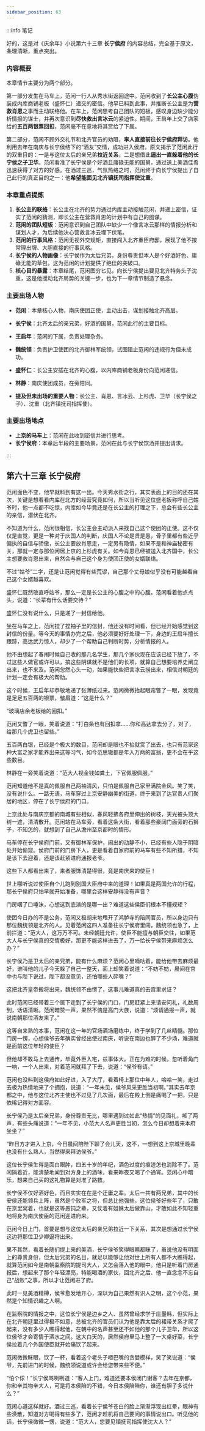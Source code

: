```yaml
---
sidebar_position: 63
---
```


:::info 笔记

好的，这是对《庆余年》小说第六十三章 **长宁侯府** 的内容总结，完全基于原文，条理清晰，重点突出。

### 内容概要

本章情节主要分为两个部分。

第一部分发生在马车上，范闲一行人从秀水街返回途中。范闲收到了**长公主心腹**伪装成内库商铺老板（盛怀仁）递交的密信。他早已料到此事，并推断长公主是为**营救肖恩**之事而主动联络他。在车上，范闲思考自己团队的短板，感叹身边缺少能分析情报的谋士，并再次意识到**尽快救出言冰云**的紧迫性。期间，王启年上交了店家给的**五百两银票回扣**，范闲毫不在意地将其赏给了下属。

第二部分，范闲不顾外交礼节和北齐官员的劝阻，**率人直接前往长宁侯府拜访**。他利用去年在南庆与长宁侯结下的“酒友”交情，成功进入侯府。原文揭示了范闲此行的双重目的：一是与这位太后的亲兄弟**拉近关系**，二是想借此**逼出一直躲着他的长宁侯之子卫华**。范闲看准了长宁侯是个好酒且庸碌无能的国舅，通过送上美酒佳肴迅速获得了对方的好感。在酒过三巡，气氛热络之时，范闲终于向长宁侯提出了自己此行的真正目的之一：他**希望能面见北齐镇抚司指挥使沈重**。

### 本章重点提炼

1.  **长公主的联络**：长公主在北齐的势力通过内库主动接触范闲，并递上密信，证实了范闲的猜测，即长公主在营救肖恩的计划中有自己的图谋。
2.  **范闲的团队短板**：范闲意识到自己团队中缺少一个像言冰云那样的情报分析和谋划人才，为后续他决心营救言冰云埋下伏笔。
3.  **范闲的行事风格**：范闲无视外交规矩，直接闯入北齐重臣府邸，展现了他不按常理出牌、大胆直接的行事风格。
4.  **长宁侯的人物画像**：长宁侯作为太后兄弟，身份尊贵但本人是个好酒好色、庸碌无能的草包，这为范闲的计划提供了绝佳的突破口。
5.  **核心目的暴露**：本章结尾，范闲图穷匕见，向长宁侯提出要见北齐特务头子沈重，这是他搅动北齐局势的关键一步，也为下一章情节制造了悬念。

### 主要出场人物

*   **范闲**：本章核心人物，南庆使团正使，主动出击，谋划接触北齐高层。
*   **长宁侯**：北齐太后的亲兄弟，好酒的国舅，范闲此行的主要目标。
*   **王启年**：范闲的下属，负责处理杂务。
*   **魏统领**：负责护卫使团的北齐御林军统领，试图阻止范闲的违规行为但未成功。
*   **盛怀仁**：长公主安插在北齐的心腹，以内库商铺老板身份向范闲递信。
*   **林静**：南庆使团成员，在旁陪同。

*   **提及但未出场的重要人物**：长公主、肖恩、言冰云、上杉虎、卫华（长宁侯之子）、沈重（北齐镇抚司指挥使）。

### 主要出场地点

*   **上京的马车上**：范闲在此收到密信并进行思考。
*   **长宁侯府**：本章后半段的主要场景，范闲在此与长宁侯饮酒并提出请求。

:::

## 第六十三章 **长宁侯府**

范闲面色不变，他早就料到有这一出。今天秀水街之行，其实表面上的目的还在其次，关键是想看看内库在北方的经营究竟如何，所以当听见这位盛老扳称呼自己姑爷时，他一点都不吃惊，内库如今毕竟还是在长公主的打理之下，总会有些长公主的亲信，潜伏在北齐。

不知道为什么，范闲很相信，长公主会主动派人来找自己这个使团的正使。这不仅仅是直觉，更是一种对于庆国人的判断，庆国人不论是贤是愚，骨子里都有些近乎偏执的自信与骄傲，长公主要放肖恩走，一定另有隐情，如果不是和神庙秘密有关，那就一定与那位闲居上京的上杉虎有关。如今肖恩已经被送入北齐国中，长公主想要救肖恩出来，自然会与自己这个身为使团正使的女婿联络。

不过“姑爷”二字，还是让范闲觉得有些荒谬，自己那个丈母娘似乎没有可能越看自己这个女婿越喜欢。

盛怀仁既然敢直呼姑爷，那么一定是长公主的心腹之中的心腹。范闲看着他点点头，说道：“长辈有什么话要交待？”

盛怀仁没有说什么，只是递了一封信给他。

坐在马车之上，范闲捏了捏袖子里的信封，他还没有时间看，但已经开始感觉到这封信的份量。等今天的事情办完之后，他必须要好好处理一下，身边的王启年擅长跟踪，高达武力惊人，却少了一个帮助自己判断时势，分析情报的人。

他不由想起了春闱时候自己收的那几名学生，那几个家伙现在应该已经下放了，不过这些人做官或许可以，搞这些阴谋就不是他们的长项，就算自己想要培养史阐立出来，也不来及。范闲忽然心头一动，如果能快些把言冰云捞出来，相信对朝廷的计划一定会有极大的帮助。

这个时候，王启年却恭敬地递了张薄纸过来。范闲微微抬起眼帘瞥了一眼，发现竟是足足五百两的银票，皱眉道：“这是什么？”

“玻璃店余老板给的回扣。”

范闲又瞥了一眼，笑着说道：“打白条也有回扣拿……你和高达拿去分了，对了，给那几个虎卫也留些。”

五百两白银，已经是个极大的数目，范闲却是眼也不抬就赏了出去，也只有范家这种大富之家才能养出来这等习气，如今范思辙都是年入万两的富翁，更不会在乎这些数目。

林静在一旁笑着说道：“范大人视金钱如粪土，下官佩服佩服。”

范闲知道他不是真的佩服自己两袖清风，只怕是佩服自己家里满院金风。笑了笑，没有说什么。一路无语，马车穿过上京安静幽美的街道，终于来到了达官贵人们聚居的地区，停在了长宁侯府的门口。

上京此处与南庆京都的南城有些相似，春风轻拂各府里伸出的树枝，天光被头顶大树一遮，清清散开。范闲站在马车旁，看着这条大街，看着那些豪阔门面旁的石狮子，不知怎的，就想到了自己从澹州至京都时的情形。

马车停在长宁侯府门前，又有御林军保护，闹出的动静不小，已经有些人隐于阴暗处开始偷窥。侯府门前的门房下人，更是看着自家府前的马车有些不知所措，不知是该下去迎着，还是该赶紧进府通报老爷。

这些下人都看出来了，来者服饰清楚得很，竟是南庆来的使臣！

世上哪听说过使臣自个儿跑到别国大臣府中来的道理！如果真是两国允许的行程，那长宁侯府只怕早就开始准备，哪里会这样安静得没有声音？

门房咽了口唾沫，心想这到底演的是哪一出？难道这些侯臣们根本不懂规矩？

使团今日办的不是公务，范闲又极胡来地甩开了鸿胪寺的陪同官员，所以身边只有那位魏统领是北齐的人。见着范闲这四人准备往长宁侯府里闯，魏统领也急了，上前拦道：“范大人，这万万不可。未经朝廷允许，使臣不能擅与朝臣交往，如果范大人与长宁侯真的交情极好，那更不能这样进去了，万一给长宁侯带来麻烦怎么办？”

长宁侯乃是卫太后的亲兄弟，能有什么麻烦？范闲心里嘀咕着，能给他带去麻烦最好，谁叫他的儿子今天躲了自己一整天，面上却笑着说道：“不妨不妨，晨间在宫中也与陛下说过，陛下都没意见，还怕哪些人碎嘴？”

这把北齐皇帝搬将出来，魏统领不由愣了，这事儿难道真的去宫里求证？

此时范闲已经带着三个属下走到了长宁侯的门口，门房赶紧上来请安问礼，礼数周到，话语清晰。范闲暗赞一声，果然不愧是高门大族，说道：“烦请通报一声，就说南朝那位酒友来了。”

这等自来熟的本事，范闲在这一年的官场酒场磨练中，终于学到了几丝精髓。那位门房一愣，心想侯爷去年确实曾经出使过南庆，听说在南边也醉了不少场，难道就是面前这位年轻的使臣？

但他却不敢马上去通传，毕竟外臣入宅，兹事体大。正在为难的时候，忽听着角门一响，一个人出来，对着范闲就拜了下去，说道：“侯爷有请。”

范闲也没料到这侯府如此好进，入了大厅，看着椅上那位中年人，哈哈一笑，走过去极为热情地来了个拥抱，说道：“一年未见，侯爷风采更胜当初啊。”其实去年京都之中，他与这位北齐主使也不过见了几次面，最后在殿上倒是痛喝了一把，只是依稀记得对方面容。

长宁侯乃是太后亲兄弟，身份尊贵无比，哪里遇到过如此“热情”的见面礼，咳了两声，有些头痛说道：“一年不见，小范大人名声更胜当初，怎么今日却想着来本府坐坐？”

“昨日方才进入上京，今日晨间陪陛下聊了会儿天，这不，一想到这上京城里晚辈也没有什么熟人，当然得来拜访侯爷。”

这位长宁侯生得是面白眼肿，四五十岁的年纪，酒色过度的痕迹怎也消除不了。范闲隔着近，能清楚地闻到对方身上的酒味，看来昨夜又喝了个通宵。范闲心中暗乐，想来自己买的这礼物算是对准了路数。

长宁侯不仅好酒好色，而且实实在在是个迂庸之辈。太后一共有两兄弟，其中的长安侯还能领兵上阵，虽然是个败军之将，但总比他强些，这位侯爷好些年了，只敢在京里窝着，也就是这等愚钝之辈，又仗着有姐妹太后做靠山，才敢如此不知轻重地将身为南庆使臣的范闲迎进府来。

范闲今日上门，首要是想与这位太后的亲兄弟拉近一下关系，其次是想通过长宁侯这边将那位卫少卿逼将出来。

果不其然，看着长随们提上来的美酒，长宁侯爷笑得眼睛都眯了，虽说他没有明面上的尊贵身份，但太后兄弟的名目，就足以能够让他对世上所有人都不大瞧得起，就算范闲如今是南朝监察院的提司大人，又怎会落入他的眼中。他只是听着门房通报后，想起来了那个年轻漂亮，特能喝酒的家伙，回北齐之后、他一直念念不忘自己“战败”之事，所以才让范闲进了府。

此时一见美酒精樽，侯爷愈发地开心，深以为自己果然有识人之明，这个小范，果然是个知情识趣之人啊。

在监察院的情报之中，这位长宁侯是边乡之人、虽然曾经求学于庄墨韩，但实际上在北齐朝廷里过得极不如意，总被北齐的官员们认为他是靠太后的裙带关系才爬了起来，没有多少人瞧得起他，在朝中的名声甚至还不如他的那个儿子卫华，所以这位侯爷才会寄情于酒水之间。这大白天的，居然侯府里马上整了一大桌好菜，长宁侯拉着几个外国使臣就开始痛饮了起来。

范闲微微眯眼，饮了一杯，看着这个老头子咂巴嘴的贪婪模样，笑了笑说道：“侯爷，先前进门的时候，魏统领说道或许会给您带来些不便。”

“怕个俅！”长宁侯骂咧咧道：“客人上门，难道还要本侯闭门谢客？去年在京都，你和辛其物辛大人，可是将本侯陪的不错，今日本侯陪陪你，谁还有胆子多说什么？”

范闲心道这样就好。酒过三巡，看着长宁侯爷苍白的脸上渐渐浮现出红晕，眼神有些涣散，知道对方喝得有些多了，范闲才趁机将自己要问的事情说出口。听见他的话，长宁侯微微一愣，说道：“范大人，您要见镇抚司指挥使沈大人？”


